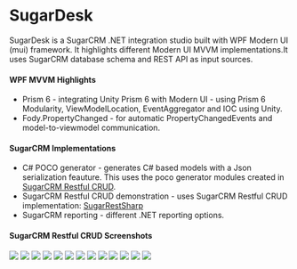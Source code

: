 # SugarDesk
SugarDesk is a SugarCRM .NET integration studio built with WPF Modern UI (mui) framework. 
It highlights different Modern UI MVVM implementations.It uses SugarCRM database schema and REST API as input sources. 

#### WPF MVVM Highlights
* Prism 6 - integrating Unity Prism 6 with Modern UI - using Prism 6 Modularity, ViewModelLocation, EventAggregator and IOC using Unity.
* Fody.PropertyChanged - for automatic PropertyChangedEvents and model-to-viewmodel communication.

#### SugarCRM Implementations
* C# POCO generator - generates C# based models with a Json serialization feauture. This uses the poco generator modules created in [SugarCRM Restful CRUD](https://github.com/mattkol/SugarRestSharp).
*  SugarCRM Restful CRUD demonstration - uses SugarCRM Restful CRUD implementation: [SugarRestSharp](https://github.com/mattkol/SugarRestSharp)
* SugarCRM reporting - different .NET reporting options.

#### SugarCRM Restful CRUD Screenshots
![](https://github.com/mattkol/SugarDesk/blob/master/Screenshots/SugarDesk01.png)
![](https://github.com/mattkol/SugarDesk/blob/master/Screenshots/SugarDesk_ReadAll_Request.png)
![](https://github.com/mattkol/SugarDesk/blob/master/Screenshots/SugarDesk_ReadAll_Request_Progress.png)
![](https://github.com/mattkol/SugarDesk/blob/master/Screenshots/SugarDesk_ReadAll_Response.png)
![](https://github.com/mattkol/SugarDesk/blob/master/Screenshots/SugarDesk_ReadById_Request.png)
![](https://github.com/mattkol/SugarDesk/blob/master/Screenshots/SugarDesk_ReadById_Response.png)
![](https://github.com/mattkol/SugarDesk/blob/master/Screenshots/SugarDesk_ReadByPage_Request.png)
![](https://github.com/mattkol/SugarDesk/blob/master/Screenshots/SugarDesk_ReadByPage_Response.png)
![](https://github.com/mattkol/SugarDesk/blob/master/Screenshots/SugarDesk_AddCredential_Dialog.png)
![](https://github.com/mattkol/SugarDesk/blob/master/Screenshots/SugarDesk_AddUrl_Dialog.png)
![](https://github.com/mattkol/SugarDesk/blob/master/Screenshots/SugarDesk_Create_Request.png)
![](https://github.com/mattkol/SugarDesk/blob/master/Screenshots/SugarDesk_Create2_Request.png)
![](https://github.com/mattkol/SugarDesk/blob/master/Screenshots/SugarDesk02.png)
